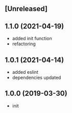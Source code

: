 ## [Unreleased]

## 1.1.0 (2021-04-19)

* added init function
* refactoring

## 1.0.1 (2021-04-14)

* added eslint
* dependencies updated

## 1.0.0 (2019-03-30)

* init  
